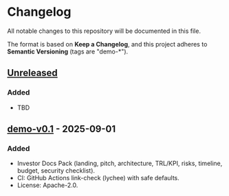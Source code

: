 # Changelog
All notable changes to this repository will be documented in this file.

The format is based on **Keep a Changelog**, and this project adheres to **Semantic Versioning** (tags are "demo-\*").

## [Unreleased]
### Added
- TBD

## [demo-v0.1] - 2025-09-01
### Added
- Investor Docs Pack (landing, pitch, architecture, TRL/KPI, risks, timeline, budget, security checklist).
- CI: GitHub Actions link-check (lychee) with safe defaults.
- License: Apache-2.0.

[Unreleased]: https://github.com/forrybg/foritech-investor-demo/compare/demo-v0.1...HEAD
[demo-v0.1]: https://github.com/forrybg/foritech-investor-demo/releases/tag/demo-v0.1
